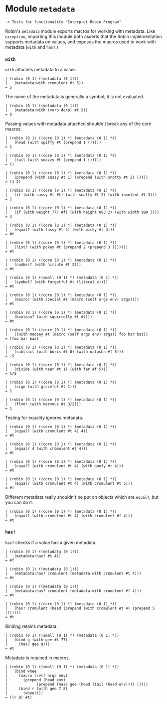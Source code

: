Module `metadata`
=================

    -> Tests for functionality "Interpret Robin Program"

Robin's `metadata` module exports macros for working with metadata.  Like
`exception`, importing this module both asserts that the Robin implementation
supports metadata on values, and exposes the macros used to work with
metadata (`with` and `has?`.)

### `with` ###

`with` attaches metadata to a value.

    | (robin (0 1) ((metadata (0 1)))
    |   (metadata:with cromulent #t 5))
    = 5

The name of the metadata is generally a symbol; it is not evaluated.

    | (robin (0 1) ((metadata (0 1)))
    |   (metadata:with (vorp dorp) #t 5))
    = 5

Passing values with metadata attached shouldn't break any of the core
macros.

    | (robin (0 1) ((core (0 1) *) (metadata (0 1) *))
    |   (head (with spiffy #t (prepend 1 ()))))
    = 1

    | (robin (0 1) ((core (0 1) *) (metadata (0 1) *))
    |   (tail (with snazzy #t (prepend 1 ()))))
    = ()

    | (robin (0 1) ((core (0 1) *) (metadata (0 1) *))
    |   (prepend (with sassy #t 1) (prepend (with snotty #t 2) ())))
    = (1 2)

    | (robin (0 1) ((core (0 1) *) (metadata (0 1) *))
    |   (if (with sassy #t #t) (with snotty #t 2) (with insolent #t 3)))
    = 2

    | (robin (0 1) ((core (0 1) *) (metadata (0 1) *))
    |   (if (with weight 777 #f) (with height 888 2) (with width 999 3)))
    = 3

    | (robin (0 1) ((core (0 1) *) (metadata (0 1) *))
    |   (equal? (with fussy #t 4) (with picky #t 4)))
    = #t

    | (robin (0 1) ((core (0 1) *) (metadata (0 1) *))
    |   (list? (with pokey #t (prepend 2 (prepend 3 ())))))
    = #t

    | (robin (0 1) ((core (0 1) *) (metadata (0 1) *))
    |   (number? (with hirsute #t 3)))
    = #t

    | (robin (0 1) ((small (0 1) *) (metadata (0 1) *))
    |   (symbol? (with forgetful #t (literal x))))
    = #t

    | (robin (0 1) ((core (0 1) *) (metadata (0 1) *))
    |   (macro? (with special #t (macro (self args env) args))))
    = #t

    | (robin (0 1) ((core (0 1) *) (metadata (0 1) *))
    |   (boolean? (with squirrelly #t #t)))
    = #t

    | (robin (0 1) ((core (0 1) *) (metadata (0 1) *))
    |   ((with moosey #t (macro (self args env) args)) foo bar baz))
    = (foo bar baz)

    | (robin (0 1) ((core (0 1) *) (metadata (0 1) *))
    |   (subtract (with boris #t 0) (with natasha #f 5)))
    = -5

    | (robin (0 1) ((core (0 1) *) (metadata (0 1) *))
    |   (divide (with near #t 1) (with far #f 5)))
    = 1/5

    | (robin (0 1) ((core (0 1) *) (metadata (0 1) *))
    |   (sign (with graceful #t 1)))
    = 1

    | (robin (0 1) ((core (0 1) *) (metadata (0 1) *))
    |   (floor (with nervous #t 3/2)))
    = 1

Testing for equality ignores metadata.

    | (robin (0 1) ((core (0 1) *) (metadata (0 1) *))
    |   (equal? (with cromulent #t 4) 4))
    = #t

    | (robin (0 1) ((core (0 1) *) (metadata (0 1) *))
    |   (equal? 4 (with cromulent #t 4)))
    = #t

    | (robin (0 1) ((core (0 1) *) (metadata (0 1) *))
    |   (equal? (with cromulent #t 4) (with goofy #t 4)))
    = #t

    | (robin (0 1) ((core (0 1) *) (metadata (0 1) *))
    |   (equal? (with cromulent #t 4) (with cromulent #t 5)))
    = #f

Different metadata really shouldn't be put on objects which are `equal?`,
but you can do it.

    | (robin (0 1) ((core (0 1) *) (metadata (0 1) *))
    |   (equal? (with cromulent #t 4) (with cromulent #f 4)))
    = #t

### `has?` ###

`has?` checks if a value has a given metadata.

    | (robin (0 1) ((metadata (0 1)))
    |   (metadata:has? #t 4))
    = #f

    | (robin (0 1) ((metadata (0 1)))
    |   (metadata:has? cromulent (metadata:with cromulent #t 4)))
    = #t

    | (robin (0 1) ((metadata (0 1)))
    |   (metadata:has? cromulent (metadata:with cromulent #f 4)))
    = #t

    | (robin (0 1) ((core (0 1) *) (metadata (0 1) *))
    |   (has? cromulent (head (prepend (with cromulent #t 4) (prepend 5 ())))))
    = #t

Binding retains metadata.

    | (robin (0 1) ((small (0 1) *) (metadata (0 1) *))
    |   (bind q (with gee #t 77)
    |     (has? gee q)))
    = #t

Metadata is retained in macros.

    | (robin (0 1) ((small (0 1) *) (metadata (0 1) *))
    |   (bind whee
    |     (macro (self args env)
    |       (prepend (head env)
    |             (prepend (has? gee (head (tail (head env)))) ())))
    |     (bind r (with gee 7 8)
    |       (whee))))
    = ((r 8) #t)
